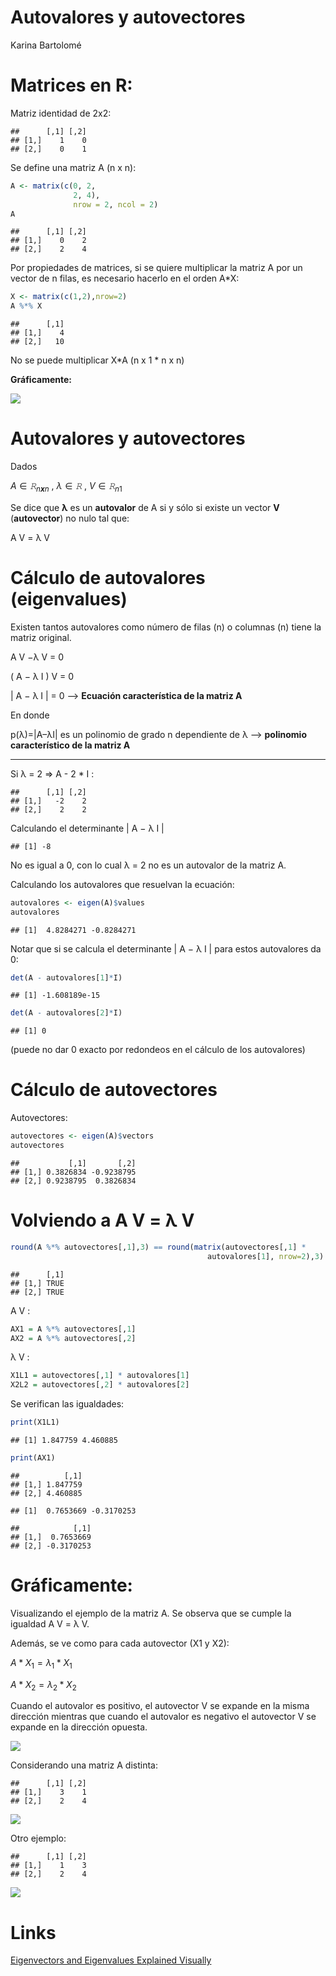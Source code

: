 Autovalores y autovectores
================
Karina Bartolomé

# Matrices en R:

Matriz identidad de 2x2:

    ##      [,1] [,2]
    ## [1,]    1    0
    ## [2,]    0    1

Se define una matriz A (n x n):

``` r
A <- matrix(c(0, 2, 
              2, 4), 
              nrow = 2, ncol = 2)
A
```

    ##      [,1] [,2]
    ## [1,]    0    2
    ## [2,]    2    4

Por propiedades de matrices, si se quiere multiplicar la matriz A por un
vector de n filas, es necesario hacerlo en el orden A\*X:

``` r
X <- matrix(c(1,2),nrow=2)
A %*% X
```

    ##      [,1]
    ## [1,]    4
    ## [2,]   10

No se puede multiplicar X\*A (n x 1 \* n x n)

**Gráficamente:**

![](01_autovalores_autovectores_files/figure-gfm/unnamed-chunk-5-1.png)<!-- -->

# Autovalores y autovectores

Dados

*A* ∈ *𝚁*<sub>*n**x**n*</sub> , *λ* ∈ *𝚁* , *V* ∈ *𝚁*<sub>*n*1</sub>

Se dice que **λ** es un **autovalor** de A si y sólo si existe un vector
**V** (**autovector**) no nulo tal que:

A V = λ V

# Cálculo de autovalores (eigenvalues)

Existen tantos autovalores como número de filas (n) o columnas (n) tiene
la matriz original.

A V −λ V = 0

( A − λ I ) V = 0

\| A − λ I \| = 0 –\> **Ecuación característica de la matriz A**

En donde

p(λ)=\|A–λI\| es un polinomio de grado n dependiente de λ –\>
**polinomio característico de la matriz A**

------------------------------------------------------------------------

Si λ = 2 =\> A - 2 \* I :

    ##      [,1] [,2]
    ## [1,]   -2    2
    ## [2,]    2    2

Calculando el determinante \| A − λ I \|

    ## [1] -8

No es igual a 0, con lo cual λ = 2 no es un autovalor de la matriz A.

Calculando los autovalores que resuelvan la ecuación:

``` r
autovalores <- eigen(A)$values
autovalores
```

    ## [1]  4.8284271 -0.8284271

Notar que si se calcula el determinante \| A − λ I \| para estos
autovalores da 0:

``` r
det(A - autovalores[1]*I)
```

    ## [1] -1.608189e-15

``` r
det(A - autovalores[2]*I)
```

    ## [1] 0

(puede no dar 0 exacto por redondeos en el cálculo de los autovalores)

# Cálculo de autovectores

Autovectores:

``` r
autovectores <- eigen(A)$vectors
autovectores
```

    ##           [,1]       [,2]
    ## [1,] 0.3826834 -0.9238795
    ## [2,] 0.9238795  0.3826834

# Volviendo a A V = λ V

``` r
round(A %*% autovectores[,1],3) == round(matrix(autovectores[,1] * 
                                            autovalores[1], nrow=2),3)
```

    ##      [,1]
    ## [1,] TRUE
    ## [2,] TRUE

A V :

``` r
AX1 = A %*% autovectores[,1]
AX2 = A %*% autovectores[,2]
```

λ V :

``` r
X1L1 = autovectores[,1] * autovalores[1]
X2L2 = autovectores[,2] * autovalores[2]
```

Se verifican las igualdades:

``` r
print(X1L1)
```

    ## [1] 1.847759 4.460885

``` r
print(AX1)
```

    ##          [,1]
    ## [1,] 1.847759
    ## [2,] 4.460885

    ## [1]  0.7653669 -0.3170253

    ##            [,1]
    ## [1,]  0.7653669
    ## [2,] -0.3170253

# Gráficamente:

Visualizando el ejemplo de la matriz A. Se observa que se cumple la
igualdad A V = λ V.

Además, se ve como para cada autovector (X1 y X2):

*A* \* *X*<sub>1</sub> = *λ*<sub>1</sub> \* *X*<sub>1</sub>

*A* \* *X*<sub>2</sub> = *λ*<sub>2</sub> \* *X*<sub>2</sub>

Cuando el autovalor es positivo, el autovector V se expande en la misma
dirección mientras que cuando el autovalor es negativo el autovector V
se expande en la dirección opuesta.

![](01_autovalores_autovectores_files/figure-gfm/unnamed-chunk-18-1.png)<!-- -->

Considerando una matriz A distinta:

    ##      [,1] [,2]
    ## [1,]    3    1
    ## [2,]    2    4

![](01_autovalores_autovectores_files/figure-gfm/unnamed-chunk-19-1.png)<!-- -->

Otro ejemplo:

    ##      [,1] [,2]
    ## [1,]    1    3
    ## [2,]    2    4

![](01_autovalores_autovectores_files/figure-gfm/unnamed-chunk-20-1.png)<!-- -->

# Links

[Eigenvectors and Eigenvalues Explained
Visually](https://setosa.io/ev/eigenvectors-and-eigenvalues/)
